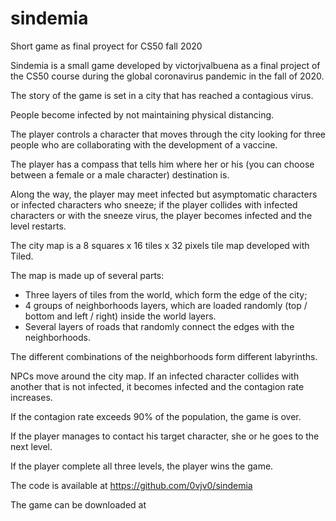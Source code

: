 # sindemia
Short game as final proyect for CS50 fall 2020



Sindemia is a small game developed by victorjvalbuena as a final project of the CS50 course during the global coronavirus pandemic in the fall of 2020.

The story of the game is set in a city that has reached a contagious virus.

People become infected by not maintaining physical distancing.

The player controls a character that moves through the city looking for three people who are collaborating with the development of a vaccine.

The player has a compass that tells him where her or his (you can choose between a female or a male character) destination is.

Along the way, the player may meet infected but asymptomatic characters or infected characters who sneeze; if the player collides with infected characters or with the sneeze virus, the player becomes infected and the level restarts.

The city map is a 8 squares x 16 tiles x 32 pixels tile map developed with Tiled.

The map is made up of several parts:

- Three layers of tiles from the world, which form the edge of the city;
- 4 groups of neighborhoods layers, which are loaded randomly (top / bottom and left / right) inside the world layers.
- Several layers of roads that randomly connect the edges with the neighborhoods.

The different combinations of the neighborhoods form different labyrinths.

NPCs move around the city map. If an infected character collides with another that is not infected, it becomes infected and the contagion rate increases.

If the contagion rate exceeds 90% of the population, the game is over.

If the player manages to contact his target character, she or he goes to the next level.

If the player complete all three levels, the player wins the game.

The code is available at https://github.com/0vjv0/sindemia

The game can be downloaded at 


